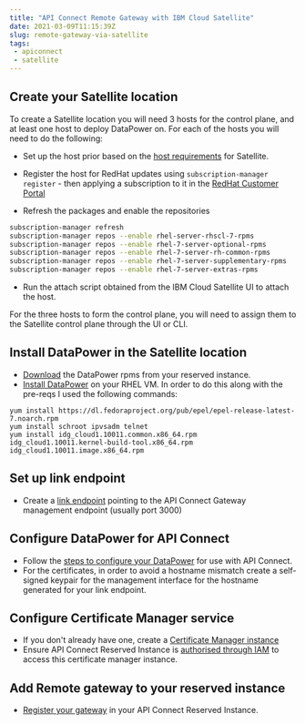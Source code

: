 ```yaml
---
title: "API Connect Remote Gateway with IBM Cloud Satellite"
date: 2021-03-09T11:15:39Z
slug: remote-gateway-via-satellite
tags: 
 - apiconnect
 - satellite
---
```


## Create your Satellite location

To create a Satellite location you will need 3 hosts for the control plane, and at least one host to deploy DataPower on.  For each of the hosts you will need to do the following:

 - Set up the host prior based on the [host requirements](https://cloud.ibm.com/docs/satellite?topic=satellite-host-reqs) for Satellite.

 - Register the host for RedHat updates using `subscription-manager register` - then applying a subscription to it in the [RedHat Customer Portal](https://access.redhat.com/management/subscriptions)

 - Refresh the packages and enable the repositories
```bash
subscription-manager refresh
subscription-manager repos --enable rhel-server-rhscl-7-rpms
subscription-manager repos --enable rhel-7-server-optional-rpms
subscription-manager repos --enable rhel-7-server-rh-common-rpms
subscription-manager repos --enable rhel-7-server-supplementary-rpms
subscription-manager repos --enable rhel-7-server-extras-rpms
```

 - Run the attach script obtained from the IBM Cloud Satellite UI to attach the host.

For the three hosts to form the control plane, you will need to assign them to the Satellite control plane through the UI or CLI.

## Install DataPower in the Satellite location
 - [Download](https://www.ibm.com/support/knowledgecenter/SSMNED_v10cloud/com.ibm.apic.install.doc/ri_gw_download_install.html) the DataPower rpms from your reserved instance. 
 - [Install DataPower](https://www.ibm.com/support/knowledgecenter/SS9H2Y_10.0/com.ibm.dp.doc/virtual_forlinux.html?view=kc) on your RHEL VM.  In order to do this along with the pre-reqs I used the following commands:
```
yum install https://dl.fedoraproject.org/pub/epel/epel-release-latest-7.noarch.rpm
yum install schroot ipvsadm telnet
yum install idg_cloud1.10011.common.x86_64.rpm idg_cloud1.10011.kernel-build-tool.x86_64.rpm idg_cloud1.10011.image.x86_64.rpm
``` 

## Set up link endpoint 

 - Create a [link endpoint](https://cloud.ibm.com/docs/satellite?topic=satellite-link-location-cloud) pointing to the API Connect Gateway management endpoint (usually port 3000) 

## Configure DataPower for API Connect

 - Follow the [steps to configure your DataPower](https://cloud.ibm.com/docs/apiconnect?topic=apiconnect-ri-reg-gwy) for use with API Connect.  
 - For the certificates, in order to avoid a hostname mismatch create a self-signed keypair for the management interface for the hostname generated for your link endpoint.

## Configure Certificate Manager service

 - If you don't already have one, create a [Certificate Manager instance](https://test.cloud.ibm.com/catalog/services/certificate-manager)
 - Ensure API Connect Reserved Instance is [authorised through IAM](https://www.ibm.com/support/knowledgecenter/SSMNED_v10cloud/com.ibm.apic.install.doc/ri_gwy_certs_auth_svc.html?view=kc) to access this certificate manager instance. 

## Add Remote gateway to your reserved instance

 - [Register your gateway](https://www.ibm.com/support/knowledgecenter/SSMNED_v10cloud/com.ibm.apic.install.doc/ri_gwy_reg.html) in your API Connect Reserved Instance.
